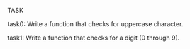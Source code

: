 TASK

task0:
Write a function that checks for uppercase character.

task1:
Write a function that checks for a digit (0 through 9).
